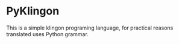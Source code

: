 # PyKlingon
This is a simple klingon programing language, for practical reasons translated uses Python grammar.

